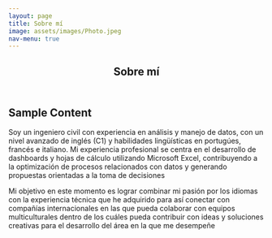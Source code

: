 ```yaml
---
layout: page
title: Sobre mí
image: assets/images/Photo.jpeg
nav-menu: true
---
```


<!-- Main -->
<div id="main" class="alt">

<!-- One -->
<section id="one">
	<div class="inner">
		<header class="major">
			<h1>Sobre mí</h1>
		</header>

<!-- Content -->
<h2 id="content">Sample Content</h2>
<p>Soy un ingeniero civil con experiencia en análisis y manejo de datos, con un nivel avanzado de inglés (C1) y habilidades lingüísticas en portugúes, francés e italiano. Mi experiencia profesional se centra en el desarrollo de dashboards y hojas de cálculo utilizando Microsoft Excel, contribuyendo a la optimización de procesos relacionados con datos y generando propuestas orientadas a la toma de decisiones 
	
Mi objetivo en este momento es lograr combinar mi pasión por los idiomas con la experiencia técnica que he adquirido para así conectar con compañías internacionales en las que pueda colaborar con equipos multiculturales dentro de los cuáles pueda contribuir con ideas y soluciones creativas para el desarrollo del área en la que me desempeñe</p>

</div>
